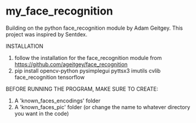 # my_face_recognition
Building on the python face_recognition module by Adam Geitgey. 
This project was inspired by Sentdex.

INSTALLATION
1. follow the installation for the face_recognition module from https://github.com/ageitgey/face_recognition
2. pip install opencv-python pysimplegui pyttsx3 imutils cvlib face_recognition tensorflow

BEFORE RUNNING THE PROGRAM, MAKE SURE TO CREATE:
1. A 'known_faces_encodings' folder
2. A 'known_faces_pic' folder
(or change the name to whatever directory you want in the code)




